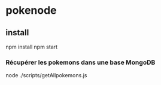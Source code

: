 # pokenode

## install
  
  npm install
  npm start

### Récupérer les pokemons dans une base MongoDB

  node ./scripts/getAllpokemons.js
